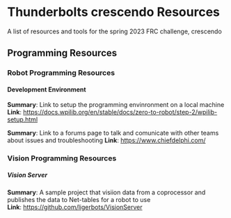 # Thunderbolts crescendo Resources
A list of resources and tools for the spring 2023 FRC challenge, crescendo


## Programming Resources

### Robot Programming Resources

#### Development Environment

**Summary**: Link to setup the programming envinronment on a local machine  
**Link**: https://docs.wpilib.org/en/stable/docs/zero-to-robot/step-2/wpilib-setup.html

**Summary**: Link to a forums page to talk and comunicate with other teams about issues and troubleshooting
             **Link**: https://www.chiefdelphi.com/

### Vision Programming Resources

##### Vision Server

**Summary**: A sample project that visiion data from a coprocessor and publishes the data to Net-tables for a robot to use   
**Link**: https://github.com/ligerbots/VisionServer


